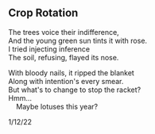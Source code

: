 ## Crop Rotation

The trees voice their indifference,  
And the young green sun tints it with rose.  
I tried injecting inference  
The soil, refusing, flayed its nose.  

With bloody nails, it ripped the blanket  
Along with intention's every smear.  
But what's to change to stop the racket?  
Hmm...  
&nbsp;&nbsp;&nbsp; Maybe lotuses this year?  
  
1/12/22
